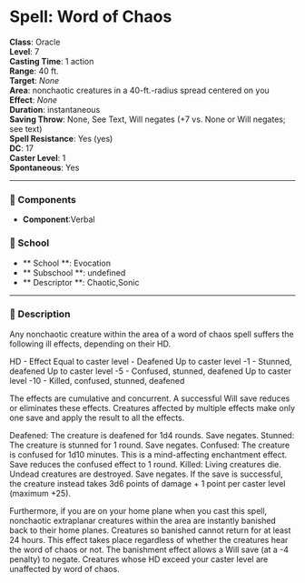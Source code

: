 
# Spell: Word of Chaos
**Class**: Oracle  
**Level**: 7  
**Casting Time**: 1 action  
**Range**: 40 ft.  
**Target**: _None_  
**Area**: nonchaotic creatures in a 40-ft.-radius spread centered on you  
**Effect**: _None_  
**Duration**: instantaneous  
**Saving Throw**: None, See Text, Will negates (+7 vs. None or Will negates; see text)  
**Spell Resistance**: Yes (yes)  
**DC**: 17  
**Caster Level**: 1  
**Spontaneous**: Yes

---

### 🔮 Components
- **Component**:Verbal

### 🏫 School
- ** School **: Evocation
- ** Subschool **: undefined
- ** Descriptor **: Chaotic,Sonic
---

### 📜 Description
Any nonchaotic creature within the area of a word of chaos spell suffers the following ill effects, depending on their HD.

HD - Effect
Equal to caster level - Deafened
Up to caster level -1 - Stunned, deafened
Up to caster level -5 - Confused, stunned, deafened
Up to caster level -10 - Killed, confused, stunned, deafened

The effects are cumulative and concurrent. A successful Will save reduces or eliminates these effects. Creatures affected by multiple effects make only one save and apply the result to all the effects.

Deafened: The creature is deafened for 1d4 rounds. Save negates.
Stunned: The creature is stunned for 1 round. Save negates.
Confused: The creature is confused for 1d10 minutes. This is a mind-affecting enchantment effect. Save reduces the confused effect to 1 round.
Killed: Living creatures die. Undead creatures are destroyed. Save negates. If the save is successful, the creature instead takes 3d6 points of damage + 1 point per caster level (maximum +25). 

Furthermore, if you are on your home plane when you cast this spell, nonchaotic extraplanar creatures within the area are instantly banished back to their home planes. Creatures so banished cannot return for at least 24 hours. This effect takes place regardless of whether the creatures hear the word of chaos or not. The banishment effect allows a Will save (at a -4 penalty) to negate. Creatures whose HD exceed your caster level are unaffected by word of chaos.
